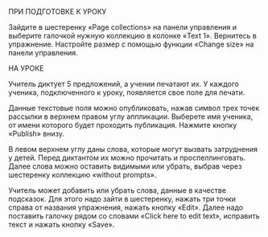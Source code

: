 ПРИ ПОДГОТОВКЕ К УРОКУ

Зайдите в шестеренку «Page collections» на панели управления и выберите галочкой нужную коллекцию в колонке «Text 1». Вернитесь в упражнение. Настройте размер с помощью функции «Change size» на панели управления.

НА УРОКЕ

Учитель диктует 5 предложений, а учении печатают их. У каждого ученика, подключенного к уроку, появляется свое поле для печати.

Данные текстовые поля можно опубликовать, нажав символ трех точек рассылки в верхнем правом углу аппликации. Выберете имя ученика, от имени которого будет проходить публикация. Нажмите кнопку «Publish» внизу. 

В левом верхнем углу даны слова, которые могут вызвать затруднения у детей. Перед диктантом их можно прочитать и проспеллинговать. Далее слова можно оставить видимыми или убрать, выбрав через шестеренку коллекцию «without prompts».

Учитель может добавить или убрать слова, данные в качестве подсказок. Для этого надо зайти в шестеренку, нажать три точки справа от названия упражнения, нажать кнопку «Edit». Далее надо поставить галочку рядом со словами «Click here to edit text», исправить текст и нажать кнопку «Save».
